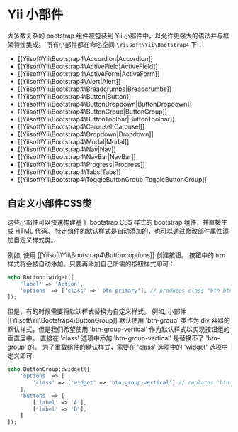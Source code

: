 Yii 小部件
===========

大多数复杂的 bootstrap 组件被包装到 Yii 小部件中，以允许更强大的语法并与框架特性集成。 所有小部件都在命名空间 `\Yiisoft\Yii\Bootstrap4` 下：

- [[Yiisoft\Yii\Bootstrap4\Accordion|Accordion]]
- [[Yiisoft\Yii\Bootstrap4\ActiveField|ActiveField]]
- [[Yiisoft\Yii\Bootstrap4\ActiveForm|ActiveForm]]
- [[Yiisoft\Yii\Bootstrap4\Alert|Alert]]
- [[Yiisoft\Yii\Bootstrap4\Breadcrumbs|Breadcrumbs]]
- [[Yiisoft\Yii\Bootstrap4\Button|Button]]
- [[Yiisoft\Yii\Bootstrap4\ButtonDropdown|ButtonDropdown]]
- [[Yiisoft\Yii\Bootstrap4\ButtonGroup|ButtonGroup]]
- [[Yiisoft\Yii\Bootstrap4\ButtonToolbar|ButtonToolbar]]
- [[Yiisoft\Yii\Bootstrap4\Carousel|Carousel]]
- [[Yiisoft\Yii\Bootstrap4\Dropdown|Dropdown]]
- [[Yiisoft\Yii\Bootstrap4\Modal|Modal]]
- [[Yiisoft\Yii\Bootstrap4\Nav|Nav]]
- [[Yiisoft\Yii\Bootstrap4\NavBar|NavBar]]
- [[Yiisoft\Yii\Bootstrap4\Progress|Progress]]
- [[Yiisoft\Yii\Bootstrap4\Tabs|Tabs]]
- [[Yiisoft\Yii\Bootstrap4\ToggleButtonGroup|ToggleButtonGroup]]

## 自定义小部件CSS类 <span id="customizing-css-classes"></span>

这些小部件可以快速构建基于 bootstrap CSS 样式的 bootstrap 组件，并直接生成 HTML 代码。
特定组件的默认样式是自动添加的，也可以通过修改部件属性添加自定义样式类。

例如, 使用 [[Yiisoft\Yii\Bootstrap4\Button::options]] 创建按钮。
按钮中的 `btn` 样式将会被自动添加。只要再添加自己所需的按钮样式即可：

```php
echo Button::widget([
    'label' => 'Action',
    'options' => ['class' => 'btn-primary'], // produces class "btn btn-primary"
]);
```

但是，有的时候需要将默认样式替换为自定义样式。
例如, 小部件 [[Yiisoft\Yii\Bootstrap4\ButtonGroup]] 默认使用 'btn-group' 类作为 div 容器的默认样式，但是我们希望使用 'btn-group-vertical' 作为默认样式以实现按钮组的垂直居中。
直接在 'class' 选项中添加 'btn-group-vertical' 是替换不了 'btn-group' 的。
为了重载组件的默认样式，需要在 'class' 选项中的 'widget' 选项中定义即可:

```php
echo ButtonGroup::widget([
    'options' => [
        'class' => ['widget' => 'btn-group-vertical'] // replaces 'btn-group' with 'btn-group-vertical'
    ],
    'buttons' => [
        ['label' => 'A'],
        ['label' => 'B'],
    ]
]);
```
